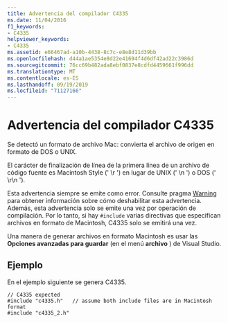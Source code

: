 ```yaml
---
title: Advertencia del compilador C4335
ms.date: 11/04/2016
f1_keywords:
- C4335
helpviewer_keywords:
- C4335
ms.assetid: e66467ad-a10b-4438-8c7c-e8e8d11d39bb
ms.openlocfilehash: d44a1ae5354e8d22e41694f4d6df42ad22c3986d
ms.sourcegitcommit: 76cc69b482ada8ebf0837e8cdfd4459661f996dd
ms.translationtype: MT
ms.contentlocale: es-ES
ms.lasthandoff: 09/19/2019
ms.locfileid: "71127166"
---
```

# <a name="compiler-warning-c4335"></a>Advertencia del compilador C4335

Se detectó un formato de archivo Mac: convierta el archivo de origen en formato de DOS o UNIX.

El carácter de finalización de línea de la primera línea de un archivo de código fuente es Macintosh Style (' \r ') en lugar de UNIX (' \n ') o DOS (' \r\n ').

Esta advertencia siempre se emite como error.  Consulte pragma [Warning](../../preprocessor/warning.md) para obtener información sobre cómo deshabilitar esta advertencia.  Además, esta advertencia solo se emite una vez por operación de compilación. Por lo tanto, si hay `#include` varias directivas que especifican archivos en formato de Macintosh, C4335 solo se emitirá una vez.

Una manera de generar archivos en formato Macintosh es usar las **Opciones avanzadas para guardar** (en el menú **archivo** ) de Visual Studio.

## <a name="example"></a>Ejemplo

En el ejemplo siguiente se genera C4335.

```
// C4335 expected
#include "c4335.h"   // assume both include files are in Macintosh format
#include "c4335_2.h"
```
